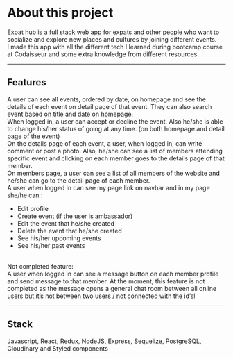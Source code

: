 # About this project

Expat hub is a full stack web app for expats and other people who want to socialize and explore new places and cultures by joining different events. </br>
I made this app with all the different tech I learned during bootcamp course at Codaisseur and some extra knowledge from different resources. 

---
## Features

A user can see all events, ordered by date, on homepage and see the details of each event on detail page of that event. They can also search event based on title and date on homepage.</br>
When logged in, a user can accept or decline the event. Also he/she is able to change his/her status of going at any time. (on both homepage and detail page of the event)</br>
On the details page of each event, a user, when logged in, can write comment or post a photo. Also, he/she  can see a list of members attending specific event and clicking on each member goes to the details page of that member. </br>
On members page, a user can see a list of all members of the website and he/she can go to the detail page of each member.</br>
A user when logged in can see my page link on navbar and in my page she/he can : </br>
*	Edit profile
*	Create event (if the user is ambassador)
*	Edit the event that he/she created
*	Delete the event that he/she created
*	See his/her upcoming events
*	See his/her past events
</br>
Not completed feature: </br>
A user when logged in can see a message button on each member profile and send message to that member. At the moment, this feature is not completed as the message opens a general chat room between all online users but it’s not between two users / not connected with the id’s!  </br>

---
## Stack
Javascript, React, Redux, NodeJS, Express, Sequelize, PostgreSQL, Cloudinary and Styled components 






